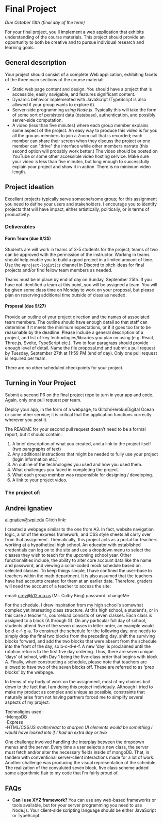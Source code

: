 # Final Project
*Due October 13th (final day of the term)*

For your final project, you'll implement a web application that exhibits understanding of the course materials. 
This project should provide an opportunity to both be creative and to pursue individual research and learning goals.

## General description
Your project should consist of a complete Web application, exhibiting facets of the three main sections of the course material:

- Static web page content and design. You should have a project that is accessible, easily navigable, and features significant content.
- Dynamic behavior implemented with JavaScript (TypeScript is also allowed if your group wants to explore it).
- Server-side programming *using Node.js*. Typically this will take the form of some sort of persistent data (database), authentication, and possibly server-side computation. 
- A video (less than five minutes) where each group member explains some aspect of the project. An easy way to produce this video is for you all the groups members to join a Zoom call that is recorded; each member can share their screen when they discuss the project or one member can "drive" the interface while other members narrate (this second option will probably work better.) The video should be posted on YouTube or some other accessible video hosting service. Make sure your video is less than five minutes, but long enough to successfully  explain your project and show it in action. There is no minimum video length.

## Project ideation
Excellent projects typically serve someone/some group; for this assignment you need to define your users and stakeholders. I encourage you to identify projects that will have impact, either artistically, politically, or in terms of productivity. 

### Deliverables

#### Form Team (due 9/25)
Students are will work in teams of 3-5 students for the project; teams of two can be approved with the permission of the instructor. Working in teams should help enable you to build a good project in a limited amount of time.  Use the `#project-logistics` channel in Discord to pitch ideas for final projects and/or find fellow team members as needed.

Teams must be in place by end of day on Sunday, September 25th. If you have not identified a team at this point, you will be assigned a team. You will be given some class time on Monday to work on your proposal, but please plan on reserving additional time outside of class as needed.

#### Proposal (due 9/27) 
Provide an outline of your project direction and the names of associated team members. 
The outline should have enough detail so that staff can determine if it meets the minimum expectations, or if it goes too far to be reasonable by the deadline. Please include a general description of a project, and list of key technologies/libraries you plan on using (e.g. React, Three.js, Svelte, TypeScript etc.). Two to four paragraps should provide enough level of detail. Name the file proposal.md and submit a pull request by Tuesday, September 27th at 11:59 PM (end of day). Only one pull request is required per team.

There are no other scheduled checkpoints for your project. 

## Turning in Your Project
Submit a second PR on the final project repo to turn in your app and code. Again, only one pull request per team.

Deploy your app, in the form of a webpage, to Glitch/Heroku/Digital Ocean or some other service; it is critical that the application functions correctly wherever you post it.

The README for your second pull request doesn’t need to be a formal report, but it should contain:

1. A brief description of what you created, and a link to the project itself (two paragraphs of text)
2. Any additional instructions that might be needed to fully use your project (login information etc.)
3. An outline of the technologies you used and how you used them.
4. What challenges you faced in completing the project.
5. What each group member was responsible for designing / developing.
6. A link to your project video.



### The project of: 

## Andrei Ignatiev
alignatiev@wpi.edu
Glitch link: 

I created a webpage similar to the one from A3. In fact, website navigation logic, a lot of the express framework, and CSS style sheets all carry over from that assignment. Thematically, this project acts as a portal for teachers working at a hypothetical high school. An educator with established credentials can log on to the site and use a dropdown menu to select the classes they wish to teach for the upcoming school year. Other functionalities include, the ability to alter core account data like the name and password, and viewing a color-coded mock schedule based on selected classes. To keep things simple, I have confined the user-base to teachers within the math department. It is also assumed that the teachers have had accounts created for them at an earlier date. Therefore, graders will need the account of a teacher to access the site:

email: crey@k12.ma.us (Mr. Colby King)
password: changeMe

For the schedule, I drew inspiration from my high school's somewhat complex yet interesting class structure. At this high school, a student's, or in this case a teacher's, courseload consists of seven classes. Each class is assigned to a block (A through G). On any particular full day of school, students attend five of the seven classes in letter order, an example would be d-e-f-g-a. To construct the schedule for the following day, one needs to simply drop the final two blocks from the preceding day, shift the surviving blocks forward, and add the two blocks that were absent from the schedule into the front of the day, so b-c-d-e-f. A new 'day' is proclaimed until the rotation returns to the first five day ordering. Thus, there are seven unique 'days' of school, with Day 1 being the five-class order that begins with block A.  Finally, when constructing a schedule, please note that teachers are allowed to have two of the seven blocks off. These are referred to as 'prep blocks' by the webpage. 

In terms of my body of work on the assignment, most of my choices boil down to the fact that I am doing this project individualy. Although I tried to make my product as complex and unique as possible, constraints that naturally arise from not having partners forced me to simplify several aspects of my project.

Technoligies used: \
-MongoDB \
-Express \
-HTML/CSS/JS
*svelte/react to sharpen UI elements would be something I would have looked into if I had an extra day or two*

One challenge involved handling the interplay between the dropdown menus and the server. Every time a user selects a new class, the server must fetch and/or alter the necessary fields inside of mongoDB. That, in tandem with conventional server-client interactions made for a lot of work. Another challenge was producing the visual representation of the schedule. The realization of the convuluted seven block, five class scheme added some algorithmic flair to my code that I'm fairly proud of. 


## FAQs

- **Can I use XYZ framework?** You can use any web-based frameworks or tools available, but for your server programming you need to use Node.js. Your client-side scripting language should be either JavaScript or TypeScript.

